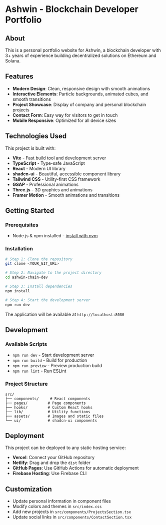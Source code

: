 # Ashwin - Blockchain Developer Portfolio

## About

This is a personal portfolio website for Ashwin, a blockchain developer with 3+ years of experience building decentralized solutions on Ethereum and Solana.

## Features

- **Modern Design**: Clean, responsive design with smooth animations
- **Interactive Elements**: Particle backgrounds, animated cubes, and smooth transitions
- **Project Showcase**: Display of company and personal blockchain projects
- **Contact Form**: Easy way for visitors to get in touch
- **Mobile Responsive**: Optimized for all device sizes

## Technologies Used

This project is built with:

- **Vite** - Fast build tool and development server
- **TypeScript** - Type-safe JavaScript
- **React** - Modern UI library
- **shadcn-ui** - Beautiful, accessible component library
- **Tailwind CSS** - Utility-first CSS framework
- **GSAP** - Professional animations
- **Three.js** - 3D graphics and animations
- **Framer Motion** - Smooth animations and transitions

## Getting Started

### Prerequisites

- Node.js & npm installed - [install with nvm](https://github.com/nvm-sh/nvm#installing-and-updating)

### Installation

```sh
# Step 1: Clone the repository
git clone <YOUR_GIT_URL>

# Step 2: Navigate to the project directory
cd ashwin-chain-dev

# Step 3: Install dependencies
npm install

# Step 4: Start the development server
npm run dev
```

The application will be available at `http://localhost:8080`

## Development

### Available Scripts

- `npm run dev` - Start development server
- `npm run build` - Build for production
- `npm run preview` - Preview production build
- `npm run lint` - Run ESLint

### Project Structure

```
src/
├── components/     # React components
├── pages/         # Page components
├── hooks/         # Custom React hooks
├── lib/           # Utility functions
├── assets/        # Images and static files
└── ui/            # shadcn-ui components
```

## Deployment

This project can be deployed to any static hosting service:

- **Vercel**: Connect your GitHub repository
- **Netlify**: Drag and drop the `dist` folder
- **GitHub Pages**: Use GitHub Actions for automatic deployment
- **Firebase Hosting**: Use Firebase CLI

## Customization

- Update personal information in component files
- Modify colors and themes in `src/index.css`
- Add new projects in `src/components/ProjectsSection.tsx`
- Update social links in `src/components/ContactSection.tsx`
